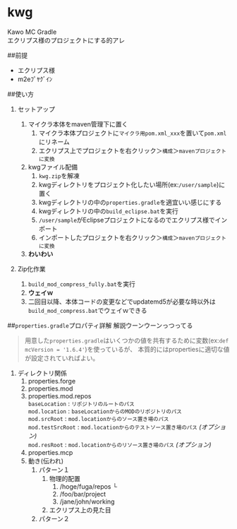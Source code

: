kwg
===
Kawo MC Gradle	
エクリプス様のプロジェクトにする的アレ

##前提
* エクリプス様
* m2eﾌﾟﾔｸﾞｲﾝ

##使い方
1. セットアップ
	1. マイクラ本体をmaven管理下に置く
		1. マイクラ本体プロジェクトに`マイクラ用pom.xml_xxx`を置いて`pom.xml`にリネーム
		2. エクリプス上でプロジェクトを右クリック＞`構成`＞`mavenプロジェクトに変換`
	2. kwgファイル配備
		1. `kwg.zip`を解凍
		2. kwgディレクトリをプロジェクト化したい場所(ex:`/user/sample`)に置く
		3. kwgディレクトリの中の`properties.gradle`を適宜いい感じにする
		4. kwgディレクトリの中の`build_eclipse.bat`を実行
		5. `/user/sample`がEclipseプロジェクトになるのでエクリプス様でインポート
		6. インポートしたプロジェクトを右クリック＞`構成`＞`mavenプロジェクトに変換`
	3. **わいわい**

2. Zip化作業
	1. `build_mod_compress_fully.bat`を実行
	2. **ウェイｗ**
	3. 二回目以降、本体コードの変更などでupdatemd5が必要な時以外は`build_mod_compress.bat`でウェイｗできる

##`properties.gradle`プロパティ詳解
解説ウーンウーンっつってる

> 用意した`properties.gradle`はいくつかの値を共有するために変数(ex:`def mcVersion = '1.6.4'`)を使っているが、
本質的にはpropertiesに適切な値が設定されていればよい。

1. ディレクトリ関係
	1. properties.forge
	2. properties.mod
	3. properties.mod.repos  
		`baseLocation` : `リポジトリのルートのパス`  
		`mod.location` : `baseLocationからのMODのリポジトリのパス`  
		`mod.srcRoot` : `mod.locationからのソース置き場のパス`  
		`mod.testSrcRoot` : `mod.locationからのテストソース置き場のパス` *(オプション)*  
		`mod.resRoot` : `mod.locationからのリソース置き場のパス`  *(オプション)*
	4. properties.mcp
	5. 動き(伝われ)
		1. パターン１
			1. 物理的配置
				1. /hoge/fuga/repos
					└ 
				2. /foo/bar/project
				3. /jane/john/working
			2. エクリプス上の見た目
		2. パターン２
